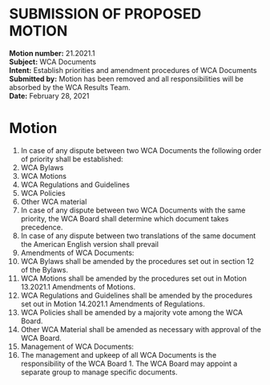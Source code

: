 # SUBMISSION OF PROPOSED MOTION

**Motion number:** 21.2021.1  
**Subject:** WCA Documents  
**Intent:** Establish priorities and amendment procedures of WCA Documents  
**Submitted by:** Motion has been removed and all responsibilities will be absorbed by the WCA Results Team.  
**Date:** February 28, 2021  

# Motion

1. In case of any dispute between two WCA Documents the following order of priority shall be established:
  1. WCA Bylaws
  2. WCA Motions
  3. WCA Regulations and Guidelines
  4. WCA Policies
  5. Other WCA material
2. In case of any dispute between two WCA Documents with the same priority, the WCA Board shall determine which document takes precedence.
3. In case of any dispute between two translations of the same document the American English version shall prevail
4. Amendments of WCA Documents:
  1. WCA Bylaws shall be amended by the procedures set out in section 12 of the Bylaws.
  2. WCA Motions shall be amended by the procedures set out in Motion 13.2021.1 Amendments of Motions.
  3. WCA Regulations and Guidelines shall be amended by the procedures set out in Motion 14.2021.1 Amendments of Regulations.
  4. WCA Policies shall be amended by a majority vote among the WCA Board.
  5. Other WCA Material shall be amended as necessary with approval of the WCA Board.
5. Management of WCA Documents:  
  1. The management and upkeep of all WCA Documents is the responsibility of the WCA Board
    1. The WCA Board may appoint a separate group to manage specific documents.
